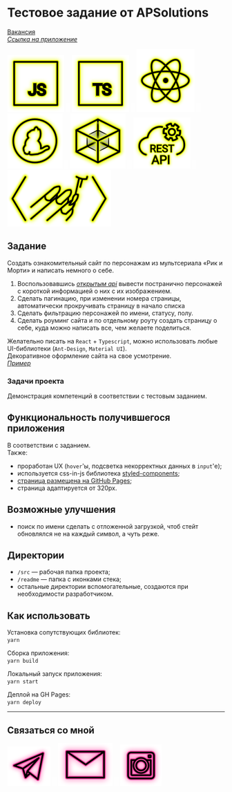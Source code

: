 # Тестовое задание от APSolutions

[Вакансия](https://dmitrov.hh.ru/vacancy/47853179 "Frontend-разработчик")  
_[Ссылка на приложение](https://beagle-elgaeb.github.io/test-apsolutions "Приложение")_

<p>
  <a href="https://developer.mozilla.org/ru/docs/Web/JavaScript"><img src="readme/icon-js.svg" alt="JS"></a>
    <img src="readme/icon-whitespace-5px.svg"/>
  <a href="https://www.typescriptlang.org/"><img src="readme/icon-ts.svg" alt="TS"></a>
    <img src="readme/icon-whitespace-5px.svg"/>
  <a href="https://ru.reactjs.org/"><img src="readme/icon-react.svg" alt="React"></a>
    <img src="readme/icon-whitespace-5px.svg"/>
  <a href="https://yarnpkg.com/"><img src="readme/icon-yarn.svg" alt="Yarn"></a>
    <img src="readme/icon-whitespace-5px.svg"/>
  <a href="https://webpack.js.org/"><img src="readme/icon-webpack.svg" alt="WebPack"></a>
    <img src="readme/icon-whitespace-5px.svg"/>
  <a href="https://ru.wikipedia.org/wiki/REST"><img src="readme/icon-api.svg" alt="REST API"></a>
    <img src="readme/icon-whitespace-5px.svg"/>
  <a href="https://styled-components.com/"><img src="readme/icon-styled-components.svg" alt="Styled-components"></a>
</p>

## Задание

Создать ознакомительный сайт по персонажам из мультсериала «Рик и Морти» и написать немного о себе.

1. Воспользовавшись _[открытым api](https://rickandmortyapi.com/)_ вывести постранично персонажей с короткой информацией о них с их изображением.
2. Сделать пагинацию, при изменении номера страницы, автоматически прокручивать страницу в начало списка
3. Сделать фильтрацию персонажей по имени, статусу, полу.
4. Сделать роуминг сайта и по отдельному роуту создать страницу о себе, куда можно написать все, чем желаете поделиться.

Желательно писать на `React` + `Typescript`, можно использовать любые UI-библиотеки (`Ant-Design`, `Material UI`).  
Декоративное оформление сайта на свое усмотрение.  
_[Пример](https://yadi.sk/d/-CJ_DVOZBd5UtA)_

### Задачи проекта

Демонстрация компетенций в соответствии с тестовым заданием.

## Функциональность получившегося приложения

В соответствии с заданием.  
Также:

- проработан UX (`hover`'ы, подсветка некорректных данных в `input`'е);
- используется css-in-js библиотека [styled-components](https://styled-components.com/ "Документация");
- [страница размещена на GitHub Pages](https://beagle-elgaeb.github.io/test-apsolutions "Выполненое тестовое задание");
- страница адаптируется от 320px.

## Возможные улучшения

- поиск по имени сделать с отложенной загрузкой, чтоб стейт обновлялся не на каждый символ, а чуть реже.

## Директории

- `/src` — рабочая папка проекта;
- `/readme` — папка с иконками стека;
- остальные директории вспомогательные, создаются при необходимости разработчиком.

## Как использовать

Установка сопутствующих библиотек:  
`yarn`

Сборка приложения:  
`yarn build`

Локальный запуск приложения:  
`yarn start`

Деплой на GH Pages:  
`yarn deploy`

---

## Связаться со мной

<p>
  <a href="https://t.me/evgevgevge"><img src="readme/icon-tg.svg" alt="Telegram"></a>
    <img src="readme/icon-whitespace-5px.svg"/>
  <a href="mailto:beagle-elgaeb@ya.ru"><img src="readme/icon-mail.svg" alt="Mail"></a>
    <img src="readme/icon-whitespace-5px.svg"/>
  <a href="https://www.instagram.com/evg._.su/"><img src="readme/icon-inst.svg" alt="Instagram"></a>
</p>
